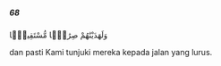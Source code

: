 ##### 68

<span class="ayah">وَلَهَدَيْنَٰهُمْ صِرَٰطًۭا مُّسْتَقِيمًۭا</span>

<span class="ayah_translation">dan pasti Kami tunjuki mereka kepada jalan yang lurus.</span>
